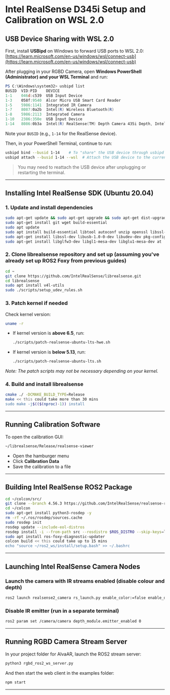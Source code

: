 # Intel RealSense D345i Setup and Calibration on WSL 2.0

## USB Device Sharing with WSL 2.0

First, install **USBipd** on Windows to forward USB ports to WSL 2.0:  
[https://learn.microsoft.com/en-us/windows/wsl/connect-usb](https://learn.microsoft.com/en-us/windows/wsl/connect-usb)

After plugging in your RGBD Camera, open **Windows PowerShell (Administrator) and your WSL Terminal** and run:

```powershell
PS C:\Windows\system32> usbipd list
BUSID  VID:PID    DEVICE                                                        STATE
1-1    046d:c539  USB Input Device                                              Not shared
1-3    058f:9540  Alcor Micro USB Smart Card Reader                             Not shared
1-5    5986:1141  Integrated IR Camera                                          Not shared
1-7    8087:0a2b  Intel(R) Wireless Bluetooth(R)                                Not shared
1-8    5986:2113  Integrated Camera                                             Shared
1-10   2386:350e  USB Input Device                                              Not shared
1-14   8086:0b3a  Intel(R) RealSense(TM) Depth Camera 435i Depth, Intel(R) ...  Shared
````

Note your `BUSID` (e.g., `1-14` for the RealSense device).

Then, in your PowerShell Terminal, continue to run:

```bash
usbipd bind --busid 1-14    # To "share" the USB device through usbipd
usbipd attach --busid 1-14 --wsl  # Attach the USB device to the current WSL 2 session
```

> You may need to reattach the USB device after unplugging or restarting the terminal.

---

## Installing Intel RealSense SDK (Ubuntu 20.04)

### 1. Update and install dependencies

```bash
sudo apt-get update && sudo apt-get upgrade && sudo apt-get dist-upgrade
sudo apt-get install git wget build-essential
sudo apt update
sudo apt install build-essential libtool autoconf unzip openssl libssl-dev
sudo apt-get install libssl-dev libusb-1.0-0-dev libudev-dev pkg-config libgtk-3-dev
sudo apt-get install libglfw3-dev libgl1-mesa-dev libglu1-mesa-dev at
```

### 2. Clone librealsense repository and set up (assuming you've already set up ROS2 Foxy from previous guides)

```bash
cd ~
git clone https://github.com/IntelRealSense/librealsense.git
cd librealsense
sudo apt install v4l-utils
sudo ./scripts/setup_udev_rules.sh
```

### 3. Patch kernel if needed

Check kernel version:

```bash
uname -r
```

* If kernel version is **above 6.5**, run:

  ```bash
  ./scripts/patch-realsense-ubuntu-lts-hwe.sh
  ```

* If kernel version is **below 5.13**, run:

  ```bash
  ./scripts/patch-realsense-ubuntu-lts.sh
  ```

*Note: The patch scripts may not be necessary depending on your kernel.*

### 4. Build and install librealsense

```bash
cmake ./ -DCMAKE_BUILD_TYPE=Release
make << this could take more than 30 mins
sudo make -j$(($(nproc)-1)) install
```

---

## Running Calibration Software

To open the calibration GUI:

```bash
~/librealsense/Release/realsense-viewer
```

* Open the hamburger menu
* Click **Calibration Data**
* Save the calibration to a file

---

## Building Intel RealSense ROS2 Package

```bash
cd ~/colcon/src/
git clone --branch 4.56.3 https://github.com/IntelRealSense/realsense-ros.git
cd ~/colcon
sudo apt-get install python3-rosdep -y
rm -rf ~/.ros/rosdep/sources.cache
sudo rosdep init
rosdep update --include-eol-distros
rosdep install -i --from-path src --rosdistro $ROS_DISTRO --skip-keys=librealsense2 -y
sudo apt install ros-foxy-diagnostic-updater
colcon build << this could take up to 15 mins
echo "source ~/ros2_ws/install/setup.bash" >> ~/.bashrc
```

---

## Launching Intel RealSense Camera Nodes

### Launch the camera with IR streams enabled (disable colour and depth)

```bash
ros2 launch realsense2_camera rs_launch.py enable_color:=false enable_depth:=false enable_infra1:=true enable_infra2:=true depth_module.infra_profile:=640x480x30
```

### Disable IR emitter (run in a separate terminal)

```bash
ros2 param set /camera/camera depth_module.emitter_enabled 0
```

---

## Running RGBD Camera Stream Server

In your project folder for AlvaAR, launch the ROS2 stream server:

```bash
python3 rgbd_ros2_ws_server.py
```

And then start the web client in the examples folder:

```bash
npm start
```

---
